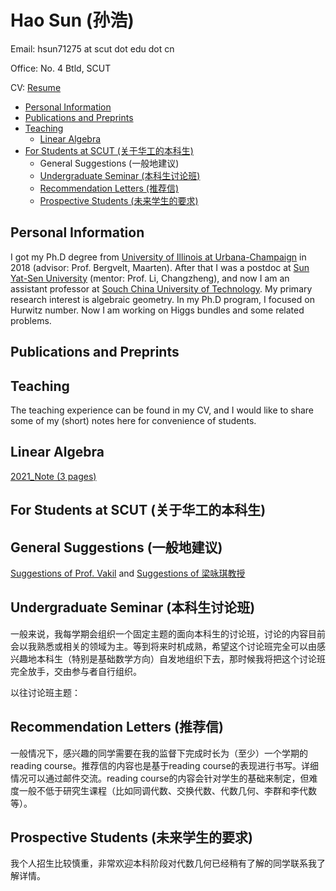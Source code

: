 # Hao Sun (孙浩)

Email: hsun71275 at scut dot edu dot cn

Office: No. 4 Btld, SCUT

CV: [Resume](CV_HaoSun.pdf)

* [Personal Information](#PI)
* [Publications and Preprints](#Pub)
* [Teaching](#Teach)
  * [Linear Algebra](#LinAlg)
* [For Students at SCUT (关于华工的本科生)](#Stud)
  * General Suggestions (一般地建议)
  * [Undergraduate Seminar (本科生讨论班)](#UndgSem)
  * [Recommendation Letters (推荐信)](#RecLetter)
  * [Prospective Students (未来学生的要求)](#PropStud)


<h2 id="PI"> Personal Information </h2>

I got my Ph.D degree from [University of Illinois at Urbana-Champaign](https://math.illinois.edu/) in 2018 (advisor: Prof. Bergvelt, Maarten). After that I was a postdoc at [Sun Yat-Sen University](http://www.sysu.edu.cn/en/index.htm) (mentor: Prof. Li, Changzheng), and now I am an assistant professor at [Souch China University of Technology](https://www.scut.edu.cn/new/). My primary research interest is algebraic geometry. In my Ph.D program, I focused on Hurwitz number. Now I am working on Higgs bundles and some related problems.

<h2 id="Pub"> Publications and Preprints </h2>

<h2 id="Teach"> Teaching </h2>
The teaching experience can be found in my CV, and I would like to share some of my (short) notes here for convenience of students.

<h2 id="LinAlg"> Linear Algebra </h2>

[2021_Note (3 pages)](2021_LinearAlg_Note.pdf)

<h2 id="Stud"> For Students at SCUT (关于华工的本科生) </h2> 

<h2 id="GSugg"> General Suggestions (一般地建议) </h2> 

[Suggestions of Prof. Vakil](http://math.stanford.edu/~vakil/potentialstudents.html) and [Suggestions of 梁咏琪教授](http://staff.ustc.edu.cn/~yqliang/files/teaching.htm)

<h2 id="UndgSem"> Undergraduate Seminar (本科生讨论班) </h2> 

一般来说，我每学期会组织一个固定主题的面向本科生的讨论班，讨论的内容目前会以我熟悉或相关的领域为主。等到将来时机成熟，希望这个讨论班完全可以由感兴趣地本科生（特别是基础数学方向）自发地组织下去，那时候我将把这个讨论班完全放手，交由参与者自行组织。

以往讨论班主题：


### <h2 id="RecLetter"> Recommendation Letters (推荐信) </h2> 

一般情况下，感兴趣的同学需要在我的监督下完成时长为（至少）一个学期的reading course。推荐信的内容也是基于reading course的表现进行书写。详细情况可以通过邮件交流。reading course的内容会针对学生的基础来制定，但难度一般不低于研究生课程（比如同调代数、交换代数、代数几何、李群和李代数等）。

<h2 id="PropStud"> Prospective Students (未来学生的要求) </h2> 

我个人招生比较慎重，非常欢迎本科阶段对代数几何已经稍有了解的同学联系我了解详情。






